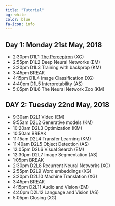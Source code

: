 ```yaml
---
title: "Tutorial"
bg: white
color: blue
fa-icon: info
---
```


## Day 1: Monday 21st May, 2018

- 2:30pm D1L1 [The Perceptron][D1L1] (XG) 
- 2:55pm D1L2 Deep Neural Networks (EM)
- 3:20pm D1L3 Training with backprop (KM)
- 3:45pm BREAK
- 4:15pm D1L4 Image Classification (XG)
- 4:40pm D1L5 Interpretability (AS)
- 5:05pm D1L6 The Neural Network Zoo (KM) 

## DAY 2: Tuesday 22nd May, 2018

- 9:30am D2L1 Video (EM) 
- 9:55am D2L2 Generative models (KM)
- 10:20am D2L3 Optimization (KM)
- 10:50am BREAK
- 11:15am D2L4 Transfer Learning (KM)
- 11:40am D2L5 Object Detection (AS)
- 12:05pm D2L6 Visual Search (EM)
- 12:30pm D2L7 Image Segmentation (AS)
- 1:05pm BREAK
- 2:30pm D2L8 Recurrent Neural Networks (XG)
- 2:55pm D2L9 Word embeddings (XG)
- 3:20pm D2L10 Machine Translation (XG)
- 3:45pm BREAK
- 4:15pm D2L11 Audio and Vision (EM)
- 4:40pm D2L12 Language and Vision (AS)
- 5:05pm Closing (XG)

[D1L1]: https://github.com/telecombcn-dl/2018-dlmm/raw/master/D1L01_ThePerceptron.pdf
